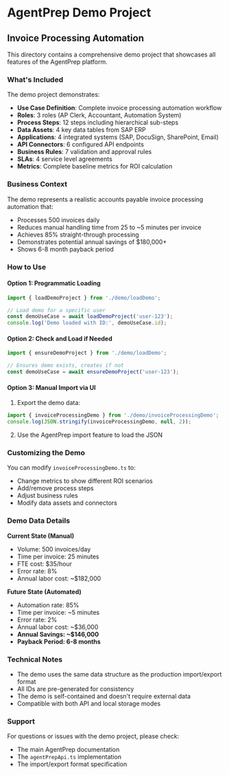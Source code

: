 # AgentPrep Demo Project

## Invoice Processing Automation

This directory contains a comprehensive demo project that showcases all features of the AgentPrep platform.

### What's Included

The demo project demonstrates:

- **Use Case Definition**: Complete invoice processing automation workflow
- **Roles**: 3 roles (AP Clerk, Accountant, Automation System)
- **Process Steps**: 12 steps including hierarchical sub-steps
- **Data Assets**: 4 key data tables from SAP ERP
- **Applications**: 4 integrated systems (SAP, DocuSign, SharePoint, Email)
- **API Connectors**: 6 configured API endpoints
- **Business Rules**: 7 validation and approval rules
- **SLAs**: 4 service level agreements
- **Metrics**: Complete baseline metrics for ROI calculation

### Business Context

The demo represents a realistic accounts payable invoice processing automation that:
- Processes 500 invoices daily
- Reduces manual handling time from 25 to ~5 minutes per invoice
- Achieves 85% straight-through processing
- Demonstrates potential annual savings of $180,000+
- Shows 6-8 month payback period

### How to Use

#### Option 1: Programmatic Loading

```typescript
import { loadDemoProject } from './demo/loadDemo';

// Load demo for a specific user
const demoUseCase = await loadDemoProject('user-123');
console.log('Demo loaded with ID:', demoUseCase.id);
```

#### Option 2: Check and Load if Needed

```typescript
import { ensureDemoProject } from './demo/loadDemo';

// Ensures demo exists, creates if not
const demoUseCase = await ensureDemoProject('user-123');
```

#### Option 3: Manual Import via UI

1. Export the demo data:
```typescript
import { invoiceProcessingDemo } from './demo/invoiceProcessingDemo';
console.log(JSON.stringify(invoiceProcessingDemo, null, 2));
```

2. Use the AgentPrep import feature to load the JSON

### Customizing the Demo

You can modify `invoiceProcessingDemo.ts` to:
- Change metrics to show different ROI scenarios
- Add/remove process steps
- Adjust business rules
- Modify data assets and connectors

### Demo Data Details

**Current State (Manual)**
- Volume: 500 invoices/day
- Time per invoice: 25 minutes
- FTE cost: $35/hour
- Error rate: 8%
- Annual labor cost: ~$182,000

**Future State (Automated)**
- Automation rate: 85%
- Time per invoice: ~5 minutes
- Error rate: 2%
- Annual labor cost: ~$36,000
- **Annual Savings: ~$146,000**
- **Payback Period: 6-8 months**

### Technical Notes

- The demo uses the same data structure as the production import/export format
- All IDs are pre-generated for consistency
- The demo is self-contained and doesn't require external data
- Compatible with both API and local storage modes

### Support

For questions or issues with the demo project, please check:
- The main AgentPrep documentation
- The `agentPrepApi.ts` implementation
- The import/export format specification
